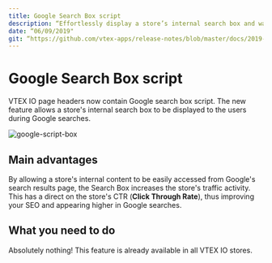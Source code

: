 ```yaml
---
title: Google Search Box script
description: “Effortlessly display a store’s internal search box and watch how page access soars.”
date: “06/09/2019"
git: “https://github.com/vtex-apps/release-notes/blob/master/docs/2019-week-35/google-search-box-script.md”
---
```


# Google Search Box script

VTEX IO page headers now contain Google search box script. The new feature allows a store's internal search box to be displayed to the users during Google searches.

![google-script-box](https://user-images.githubusercontent.com/52087100/64427175-f10f0800-d086-11e9-96fc-94d3470be256.png)

## Main advantages

By allowing a store's internal content to be easily accessed from Google's search results page, the Search Box increases the store's traffic activity. This has a direct on the store's CTR (**Click Through Rate**), thus improving your SEO and appearing higher in Google searches.

## What you need to do 

Absolutely nothing! This feature is already available in all VTEX IO stores.
